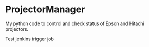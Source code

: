 # ProjectorManager
My python code to control and check status of Epson and Hitachi projectors.

Test jenkins trigger job
